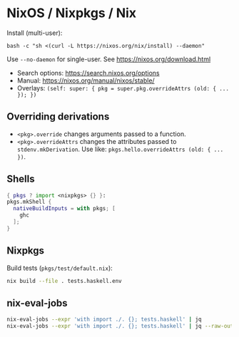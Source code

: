 # NixOS / Nixpkgs / Nix

Install (multi-user):

    bash -c "sh <(curl -L https://nixos.org/nix/install) --daemon"

Use `--no-daemon` for single-user. See <https://nixos.org/download.html>

- Search options: <https://search.nixos.org/options>
- Manual: <https://nixos.org/manual/nixos/stable/>
- Overlays: `(self: super: { pkg = super.pkg.overrideAttrs (old: { ... }); })`

## Overriding derivations

- `<pkg>.override` changes arguments passed to a function.
- `<pkg>.overrideAttrs` changes the attributes passed to `stdenv.mkDerivation`.
  Use like: `pkgs.hello.overrideAttrs (old: { ... })`.


## Shells

```nix
{ pkgs ? import <nixpkgs> {} }:
pkgs.mkShell {
  nativeBuildInputs = with pkgs; [
    ghc
  ];
}
```

## Nixpkgs

Build tests (`pkgs/test/default.nix`):

```bash
nix build --file . tests.haskell.env
```

## nix-eval-jobs

```bash
nix-eval-jobs --expr 'with import ./. {}; tests.haskell' | jq
nix-eval-jobs --expr 'with import ./. {}; tests.haskell' | jq --raw-output .drvPath | xargs nix build --log-format multiline-with-logs
```
